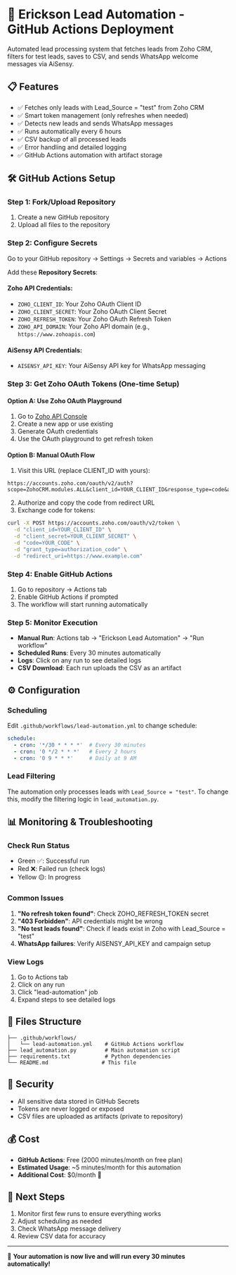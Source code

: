 # 🚀 Erickson Lead Automation - GitHub Actions Deployment

Automated lead processing system that fetches leads from Zoho CRM, filters for test leads, saves to CSV, and sends WhatsApp welcome messages via AiSensy.

## 📋 Features
- ✅ Fetches only leads with Lead_Source = "test" from Zoho CRM
- ✅ Smart token management (only refreshes when needed)
- ✅ Detects new leads and sends WhatsApp messages
- ✅ Runs automatically every 6 hours
- ✅ CSV backup of all processed leads
- ✅ Error handling and detailed logging
- ✅ GitHub Actions automation with artifact storage

## 🛠️ GitHub Actions Setup

### Step 1: Fork/Upload Repository
1. Create a new GitHub repository
2. Upload all files to the repository

### Step 2: Configure Secrets
Go to your GitHub repository → Settings → Secrets and variables → Actions

Add these **Repository Secrets**:

#### Zoho API Credentials:
- `ZOHO_CLIENT_ID`: Your Zoho OAuth Client ID
- `ZOHO_CLIENT_SECRET`: Your Zoho OAuth Client Secret  
- `ZOHO_REFRESH_TOKEN`: Your Zoho OAuth Refresh Token
- `ZOHO_API_DOMAIN`: Your Zoho API domain (e.g., `https://www.zohoapis.com`)

#### AiSensy API Credentials:
- `AISENSY_API_KEY`: Your AiSensy API key for WhatsApp messaging

### Step 3: Get Zoho OAuth Tokens (One-time Setup)

#### Option A: Use Zoho OAuth Playground
1. Go to [Zoho API Console](https://api-console.zoho.com/)
2. Create a new app or use existing
3. Generate OAuth credentials
4. Use the OAuth playground to get refresh token

#### Option B: Manual OAuth Flow
1. Visit this URL (replace CLIENT_ID with yours):
```
https://accounts.zoho.com/oauth/v2/auth?scope=ZohoCRM.modules.ALL&client_id=YOUR_CLIENT_ID&response_type=code&access_type=offline&redirect_uri=https://www.example.com
```

2. Authorize and copy the code from redirect URL
3. Exchange code for tokens:
```bash
curl -X POST https://accounts.zoho.com/oauth/v2/token \
  -d "client_id=YOUR_CLIENT_ID" \
  -d "client_secret=YOUR_CLIENT_SECRET" \
  -d "code=YOUR_CODE" \
  -d "grant_type=authorization_code" \
  -d "redirect_uri=https://www.example.com"
```

### Step 4: Enable GitHub Actions
1. Go to repository → Actions tab
2. Enable GitHub Actions if prompted
3. The workflow will start running automatically

### Step 5: Monitor Execution
- **Manual Run**: Actions tab → "Erickson Lead Automation" → "Run workflow"
- **Scheduled Runs**: Every 30 minutes automatically
- **Logs**: Click on any run to see detailed logs
- **CSV Download**: Each run uploads the CSV as an artifact

## ⚙️ Configuration

### Scheduling
Edit `.github/workflows/lead-automation.yml` to change schedule:
```yaml
schedule:
  - cron: '*/30 * * * *'  # Every 30 minutes
  - cron: '0 */2 * * *'   # Every 2 hours
  - cron: '0 9 * * *'     # Daily at 9 AM
```

### Lead Filtering
The automation only processes leads with `Lead_Source = "test"`. To change this, modify the filtering logic in `lead_automation.py`.

## 📊 Monitoring & Troubleshooting

### Check Run Status
- Green ✅: Successful run
- Red ❌: Failed run (check logs)
- Yellow 🟡: In progress

### Common Issues
1. **"No refresh token found"**: Check ZOHO_REFRESH_TOKEN secret
2. **"403 Forbidden"**: API credentials might be wrong
3. **"No test leads found"**: Check if leads exist in Zoho with Lead_Source = "test"
4. **WhatsApp failures**: Verify AISENSY_API_KEY and campaign setup

### View Logs
1. Go to Actions tab
2. Click on any run
3. Click "lead-automation" job
4. Expand steps to see detailed logs

## 📁 Files Structure
```
├── .github/workflows/
│   └── lead-automation.yml    # GitHub Actions workflow
├── lead_automation.py         # Main automation script
├── requirements.txt           # Python dependencies
└── README.md                 # This file
```

## 🔐 Security
- All sensitive data stored in GitHub Secrets
- Tokens are never logged or exposed
- CSV files are uploaded as artifacts (private to repository)

## 💰 Cost
- **GitHub Actions**: Free (2000 minutes/month on free plan)
- **Estimated Usage**: ~5 minutes/month for this automation
- **Additional Cost**: $0/month 🎉

## 🚀 Next Steps
1. Monitor first few runs to ensure everything works
2. Adjust scheduling as needed
3. Check WhatsApp message delivery
4. Review CSV data for accuracy

---

🎯 **Your automation is now live and will run every 30 minutes automatically!**
